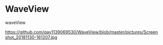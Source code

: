 # WaveView
waveView

https://github.com/qay1139069530/WaveView/blob/master/pictures/Screenshot_20181130-161207.jpg
